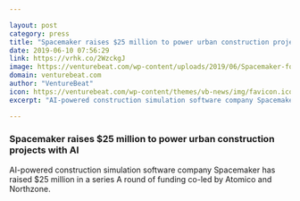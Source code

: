 ```yaml
---

layout: post
category: press
title: "Spacemaker raises $25 million to power urban construction projects with AI"
date: 2019-06-10 07:56:29
link: https://vrhk.co/2WzckgJ
image: https://venturebeat.com/wp-content/uploads/2019/06/Spacemaker-founders_Inside-4-seated.jpg?w=1200&strip=all
domain: venturebeat.com
author: "VentureBeat"
icon: https://venturebeat.com/wp-content/themes/vb-news/img/favicon.ico
excerpt: "AI-powered construction simulation software company Spacemaker has raised $25 million in a series A round of funding co-led by Atomico and Northzone."

---
```


### Spacemaker raises $25 million to power urban construction projects with AI

AI-powered construction simulation software company Spacemaker has raised $25 million in a series A round of funding co-led by Atomico and Northzone.